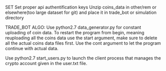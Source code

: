 SET Set proper api authentification keys Unzip coins_data in other/rem or elsewhere(too large dataset for git) and place it in trade_bot or simulation directory

TRADE_BOT ALGO: Use python2.7 data_generator.py for constant uploading of coin data. To restart the program from begin, meaning reuploading all the coins data use the start argument, make sure to delete all the actual coins data files first. Use the cont argument to let the program continue with actual data.

Use python2.7 start_users.py to launch the client process that manages the crypto account given in the user.txt file.
